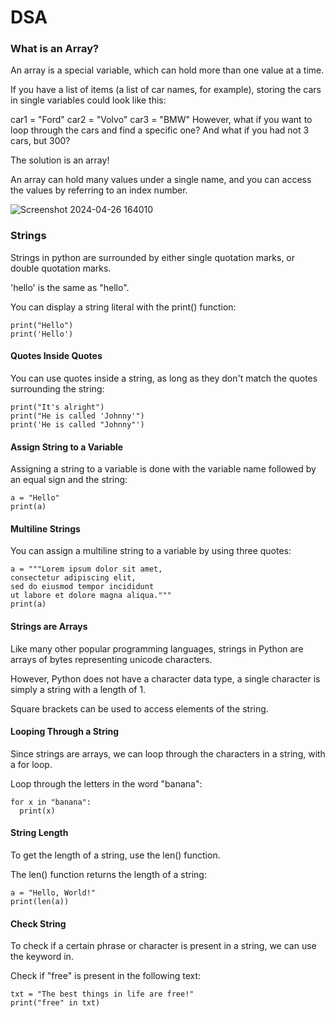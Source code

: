 # DSA


### What is an Array?
An array is a special variable, which can hold more than one value at a time.

If you have a list of items (a list of car names, for example), storing the cars in single variables could look like this:

car1 = "Ford"
car2 = "Volvo"
car3 = "BMW"
However, what if you want to loop through the cars and find a specific one? And what if you had not 3 cars, but 300?

The solution is an array!

An array can hold many values under a single name, and you can access the values by referring to an index number.

![Screenshot 2024-04-26 164010](https://github.com/iamganeshsalunkhe/DSA/assets/143490640/bfa98266-6798-4f6e-b794-13e553e7e595)


### Strings

Strings in python are surrounded by either single quotation marks, or double quotation marks.

'hello' is the same as "hello".

You can display a string literal with the print() function:

```
print("Hello")
print('Hello')
```

#### Quotes Inside Quotes


You can use quotes inside a string, as long as they don't match the quotes surrounding the string:

```
print("It's alright")
print("He is called 'Johnny'")
print('He is called "Johnny"')
```
#### Assign String to a Variable

Assigning a string to a variable is done with the variable name followed by an equal sign and the string:
```
a = "Hello"
print(a)
```

#### Multiline Strings

You can assign a multiline string to a variable by using three quotes:

```
a = """Lorem ipsum dolor sit amet,
consectetur adipiscing elit,
sed do eiusmod tempor incididunt
ut labore et dolore magna aliqua."""
print(a)
```


#### Strings are Arrays
Like many other popular programming languages, strings in Python are arrays of bytes representing unicode characters.

However, Python does not have a character data type, a single character is simply a string with a length of 1.

Square brackets can be used to access elements of the string.



#### Looping Through a String

Since strings are arrays, we can loop through the characters in a string, with a for loop.

Loop through the letters in the word "banana":
```
for x in "banana":
  print(x)
```


#### String Length

To get the length of a string, use the len() function.


The len() function returns the length of a string:
```
a = "Hello, World!"
print(len(a))
```

#### Check String
To check if a certain phrase or character is present in a string, we can use the keyword in.


Check if "free" is present in the following text:
```
txt = "The best things in life are free!"
print("free" in txt)
```

